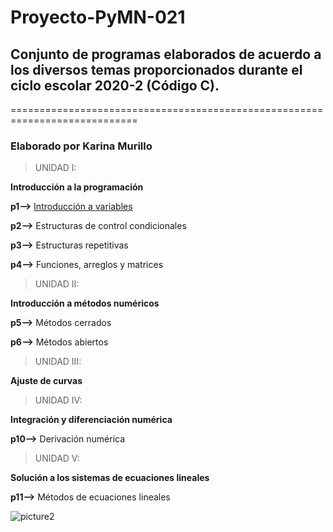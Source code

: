 # Proyecto-PyMN-021
## Conjunto de programas elaborados de acuerdo a los diversos temas proporcionados durante el ciclo escolar 2020-2 (Código C).
============================================================================
### Elaborado por Karina Murillo

>UNIDAD I: 

**Introducción a la programación**

**p1-->** [Introducción a variables](https://github.com/KarinaGp27/Proyecto-PyMN-021/commit/e1cde54f1e7c2eaba5f49ca40ffaea889744896b)

**p2-->** Estructuras de control condicionales

**p3-->** Estructuras repetitivas

**p4-->** Funciones, arreglos y matrices

>UNIDAD II:

**Introducción a métodos numéricos** 

**p5-->** Métodos cerrados

**p6-->** Métodos abiertos

>UNIDAD III:

**Ajuste de curvas**

>UNIDAD IV:

**Integración y diferenciación numérica**

**p10-->** Derivación numérica

>UNIDAD V: 

**Solución a los sistemas de ecuaciones lineales**

**p11-->** Métodos de ecuaciones lineales

![picture2](https://user-images.githubusercontent.com/75811477/102039680-6afc6980-3d7f-11eb-986f-68a16cc8ff77.jpg)





















